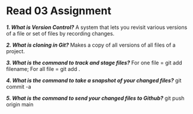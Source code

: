 # Read 03 Assignment

*__1. What is Version Control?__* A system that lets you revisit various versions of a file or set of files by recording changes.

*__2. What is cloning in Git?__* Makes a copy of all versions of all files of a project.

*__3. What is the command to track and stage files?__* For one file  = git add filename; For all file = git add .

*__4. What is the command to take a snapshot of your changed files?__* git commit -a

*__5. What is the command to send your changed files to Github?__* git push origin main
